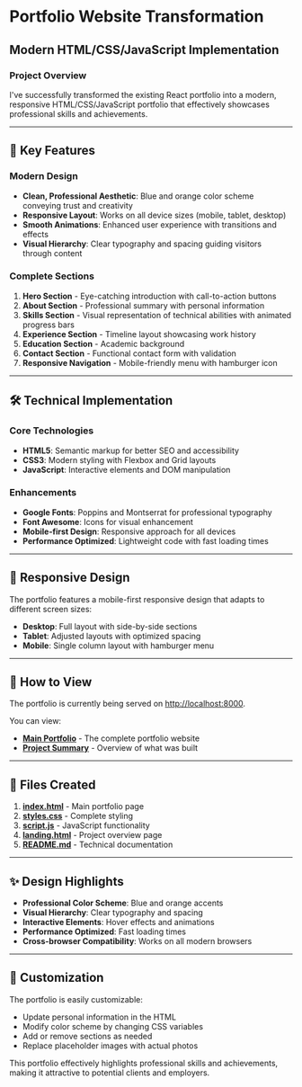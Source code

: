 # Portfolio Website Transformation

## Modern HTML/CSS/JavaScript Implementation

### Project Overview

I've successfully transformed the existing React portfolio into a modern, responsive HTML/CSS/JavaScript portfolio that effectively showcases professional skills and achievements.

---

## 🎯 Key Features

### Modern Design

- **Clean, Professional Aesthetic**: Blue and orange color scheme conveying trust and creativity
- **Responsive Layout**: Works on all device sizes (mobile, tablet, desktop)
- **Smooth Animations**: Enhanced user experience with transitions and effects
- **Visual Hierarchy**: Clear typography and spacing guiding visitors through content

### Complete Sections

1. **Hero Section** - Eye-catching introduction with call-to-action buttons
2. **About Section** - Professional summary with personal information
3. **Skills Section** - Visual representation of technical abilities with animated progress bars
4. **Experience Section** - Timeline layout showcasing work history
5. **Education Section** - Academic background
6. **Contact Section** - Functional contact form with validation
7. **Responsive Navigation** - Mobile-friendly menu with hamburger icon

---

## 🛠️ Technical Implementation

### Core Technologies

- **HTML5**: Semantic markup for better SEO and accessibility
- **CSS3**: Modern styling with Flexbox and Grid layouts
- **JavaScript**: Interactive elements and DOM manipulation

### Enhancements

- **Google Fonts**: Poppins and Montserrat for professional typography
- **Font Awesome**: Icons for visual enhancement
- **Mobile-first Design**: Responsive approach for all devices
- **Performance Optimized**: Lightweight code with fast loading times

---

## 📱 Responsive Design

The portfolio features a mobile-first responsive design that adapts to different screen sizes:

- **Desktop**: Full layout with side-by-side sections
- **Tablet**: Adjusted layouts with optimized spacing
- **Mobile**: Single column layout with hamburger menu

---

## 🚀 How to View

The portfolio is currently being served on [http://localhost:8000](http://localhost:8000).

You can view:

- **[Main Portfolio](index.html)** - The complete portfolio website
- **[Project Summary](landing.html)** - Overview of what was built

---

## 📁 Files Created

1. **[index.html](index.html)** - Main portfolio page
2. **[styles.css](styles.css)** - Complete styling
3. **[script.js](script.js)** - JavaScript functionality
4. **[landing.html](landing.html)** - Project overview page
5. **[README.md](README.md)** - Technical documentation

---

## ✨ Design Highlights

- **Professional Color Scheme**: Blue and orange accents
- **Visual Hierarchy**: Clear typography and spacing
- **Interactive Elements**: Hover effects and animations
- **Performance Optimized**: Fast loading times
- **Cross-browser Compatibility**: Works on all modern browsers

---

## 🎨 Customization

The portfolio is easily customizable:

- Update personal information in the HTML
- Modify color scheme by changing CSS variables
- Add or remove sections as needed
- Replace placeholder images with actual photos

This portfolio effectively highlights professional skills and achievements, making it attractive to potential clients and employers.
